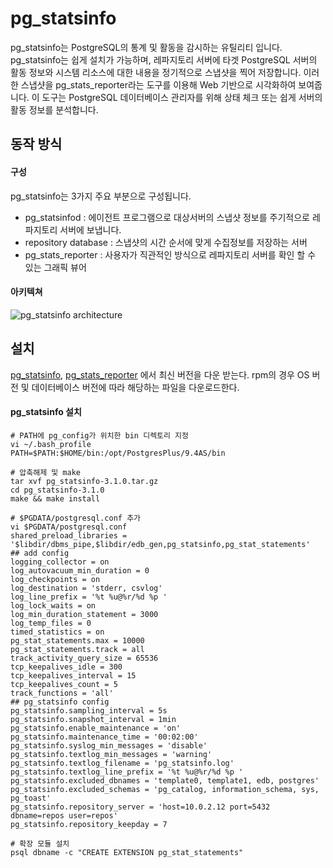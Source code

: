 # pg_statsinfo

pg_statsinfo는 PostgreSQL의 통계 및 활동을 감시하는 유틸리티 입니다. pg_statsinfo는 쉽게 설치가 가능하며, 레파지토리 서버에 타겟 PostgreSQL 서버의 활동 정보와 시스템 리소스에 대한 내용을 정기적으로 스냅샷을 찍어 저장합니다. 이러한 스냅샷을 pg_stats_reporter라는 도구를 이용해 Web 기반으로 시각화하여 보여줍니다. 이 도구는 PostgreSQL 데이터베이스 관리자를 위해 상태 체크 또는 쉽게 서버의 활동 정보를 분석합니다.

## 동작 방식

#### 구성

pg_statsinfo는 3가지 주요 부분으로 구성됩니다.

* pg_statsinfod : 에이전트 프로그램으로 대상서버의 스냅샷 정보를 주기적으로 레파지토리 서버에 보냅니다.
* repository database : 스냅샷의 시간 순서에 맞게 수집정보를 저장하는 서버
* pg_stats_reporter : 사용자가 직관적인 방식으로 레파지토리 서버를 확인 할 수 있는 그래픽 뷰어

#### 아키텍쳐

![pg_statsinfo architecture](https://lh3.googleusercontent.com/Z7AeEBW3NWCBd4ZMvJoT6QMCkR3kxewy9xRlFeqgErA=w660-h495-no)

## 설치

[pg_statsinfo](http://sourceforge.net/projects/pgstatsinfo/files/pg_statsinfo/), [pg_stats_reporter](http://sourceforge.net/projects/pgstatsinfo/files/pg_stats_reporter/) 에서 최신 버전을 다운 받는다. rpm의 경우 OS 버전 및 데이터베이스 버전에 따라 해당하는 파일을 다운로드한다. 

#### pg_statsinfo 설치

	# PATH에 pg_config가 위치한 bin 디렉토리 지정
	vi ~/.bash_profile
	PATH=$PATH:$HOME/bin:/opt/PostgresPlus/9.4AS/bin

	# 압축해제 및 make
	tar xvf pg_statsinfo-3.1.0.tar.gz
	cd pg_statsinfo-3.1.0
	make && make install

	# $PGDATA/postgresql.conf 추가
	vi $PGDATA/postgresql.conf
	shared_preload_libraries = '$libdir/dbms_pipe,$libdir/edb_gen,pg_statsinfo,pg_stat_statements'
	## add config
	logging_collector = on
	log_autovacuum_min_duration = 0
	log_checkpoints = on
	log_destination = 'stderr, csvlog'
	log_line_prefix = '%t %u@%r/%d %p '
	log_lock_waits = on
	log_min_duration_statement = 3000
	log_temp_files = 0
	timed_statistics = on
	pg_stat_statements.max = 10000
	pg_stat_statements.track = all
	track_activity_query_size = 65536
	tcp_keepalives_idle = 300
	tcp_keepalives_interval = 15
	tcp_keepalives_count = 5
	track_functions = 'all'
	## pg_statsinfo config
	pg_statsinfo.sampling_interval = 5s
	pg_statsinfo.snapshot_interval = 1min
	pg_statsinfo.enable_maintenance = 'on'
	pg_statsinfo.maintenance_time = '00:02:00'
	pg_statsinfo.syslog_min_messages = 'disable'
	pg_statsinfo.textlog_min_messages = 'warning'
	pg_statsinfo.textlog_filename = 'pg_statsinfo.log'
	pg_statsinfo.textlog_line_prefix = '%t %u@%r/%d %p '
	pg_statsinfo.excluded_dbnames = 'template0, template1, edb, postgres'
	pg_statsinfo.excluded_schemas = 'pg_catalog, information_schema, sys, pg_toast'
	pg_statsinfo.repository_server = 'host=10.0.2.12 port=5432 dbname=repos user=repos'
	pg_statsinfo.repository_keepday = 7

	# 확장 모듈 설치
	psql dbname -c "CREATE EXTENSION pg_stat_statements"